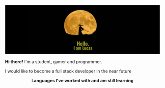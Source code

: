 <img src="bgc.png" alt="Background">

<p><strong>Hi there!</strong> I'm a student, gamer and programmer.</p>
<p>I would like to become a full stack developer in the near future</p>
<p align="center"><strong>Languages I've worked with and am still learning</strong></p>
